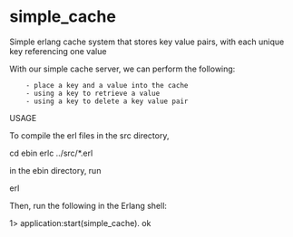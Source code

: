 # simple_cache
Simple erlang cache system that stores key value pairs, with each unique key referencing one value

With our simple cache server, we can perform the following:

        - place a key and a value into the cache
        - using a key to retrieve a value
        - using a key to delete a key value pair
        
USAGE

To compile the erl files in the src directory,

cd ebin
erlc ../src/*.erl

in the ebin directory, run

erl

Then, run the following in the Erlang shell:

1> application:start(simple_cache).
ok